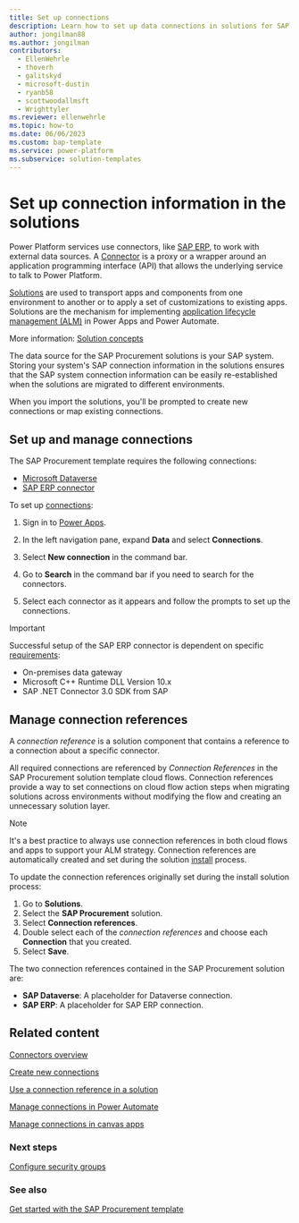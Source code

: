 ```yaml
---
title: Set up connections
description: Learn how to set up data connections in solutions for SAP Procurement apps and flows.
author: jongilman88
ms.author: jongilman
contributors:
  - EllenWehrle
  - thoverh
  - galitskyd
  - microsoft-dustin
  - ryanb58
  - scottwoodallmsft
  - Wrighttyler
ms.reviewer: ellenwehrle
ms.topic: how-to
ms.date: 06/06/2023
ms.custom: bap-template
ms.service: power-platform
ms.subservice: solution-templates
---
```


# Set up connection information in the solutions

Power Platform services use connectors, like [SAP ERP](/connectors/saperp/), to work with external data sources. A [Connector](/connectors/connectors) is a proxy or a wrapper around an application programming interface (API) that allows the underlying service to talk to Power Platform.

[Solutions](/power-apps/maker/data-platform/solutions-overview) are used to transport apps and components from one environment to another or to apply a set of customizations to existing apps. Solutions are the mechanism for implementing [application lifecycle management (ALM)](/power-platform/alm/overview-alm) in Power Apps and Power Automate.

More information: [Solution concepts](/power-platform/alm/solution-concepts-alm)

The data source for the SAP Procurement solutions is your SAP system. Storing your system's SAP connection information in the solutions ensures that the SAP system connection information can be easily re-established when the solutions are migrated to different environments.

When you import the solutions, you'll be prompted to create new connections or map existing connections.

## Set up and manage connections

The SAP Procurement template requires the following connections:

- [Microsoft Dataverse](/connectors/commondataserviceforapps/)
- [SAP ERP connector](/connectors/saperp/)

To set up [connections](/connectors/connectors):

1. Sign in to [Power Apps](https://make.powerapps.com).

1. In the left navigation pane, expand **Data** and select **Connections**.

1. Select **New connection** in the command bar.

1. Go to **Search** in the command bar if you need to search for the connectors.

1. Select each connector as it appears and follow the prompts to set up the connections.

> [!IMPORTANT]
> Successful setup of the SAP ERP connector is dependent on specific [requirements](requirements.md):
>
> - On-premises data gateway
> - Microsoft C++ Runtime DLL Version 10.x
> - SAP .NET Connector 3.0 SDK from SAP

## Manage connection references

A _connection reference_ is a solution component that contains a reference to a connection about a specific connector.

All required connections are referenced by _Connection References_ in the SAP Procurement solution template cloud flows. Connection references provide a way to set connections on cloud flow action steps when migrating solutions across environments without modifying the flow and creating an unnecessary solution layer.

> [!NOTE]
> It's a best practice to always use connection references in both cloud flows and apps to support your ALM strategy.
> Connection references are automatically created and set during the solution [install](install.md) process.

To update the connection references originally set during the install solution process:

1. Go to **Solutions**.
1. Select the **SAP Procurement** solution.
1. Select **Connection references**.
1. Double select each of the _connection references_ and choose each **Connection** that you created.
1. Select **Save**.

The two connection references contained in the SAP Procurement solution are:

- **SAP Dataverse**: A placeholder for Dataverse connection.
- **SAP ERP**: A placeholder for SAP ERP connection.

## Related content

[Connectors overview](/connectors/connectors)

[Create new connections](/power-apps/maker/canvas-apps/add-manage-connections#create-a-new-connection)

[Use a connection reference in a solution](/power-apps/maker/data-platform/create-connection-reference)

[Manage connections in Power Automate](/power-automate/add-manage-connections)

[Manage connections in canvas apps](/power-apps/maker/canvas-apps/add-manage-connections)

### Next steps

[Configure security groups](configure-security-groups.md)

### See also

[Get started with the SAP Procurement template](get-started.md)

